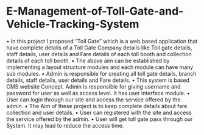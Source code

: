 # E-Management-of-Toll-Gate-and-Vehicle-Tracking-System

• In this project I proposed “Toll Gate” which is a web based application that have complete 
details of a Toll Gate Company details like Toll gate details, staff details, user details 
and Fare details of each toll booth and collection details of each toll booth.
• The above aim can be established by implementing a layout structure modules and 
each module can have many sub modules. 
• Admin is responsible for creating all toll gate details, branch details, staff details, user 
details and Fare details. 
• This system is based CMS website Concept. Admin is responsible for giving 
username and password for user as well as access level. It has user interface module. 
• User can login through our site and access the service offered by the admin.
• The Aim of these project is to keep complete details about fare collection and user 
details.
• User can registered with the site and access the service offered by the admin.
• User will get toll gate pass through our System. It may lead to reduce the access time.

